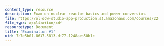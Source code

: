 ```yaml
---
content_type: resource
description: Exam on nuclear reactor basics and power conversion.
file: https://ol-ocw-studio-app-production.s3.amazonaws.com/courses/22-091-nuclear-reactor-safety-spring-2008/7b7e5b0186375813df771248aeb50b1c_MIT22_091S08_exam01.pdf
file_type: application/pdf
resourcetype: Document
title: 'Examination #1'
uid: 7b7e5b01-8637-5813-df77-1248aeb50b1c
---
```

